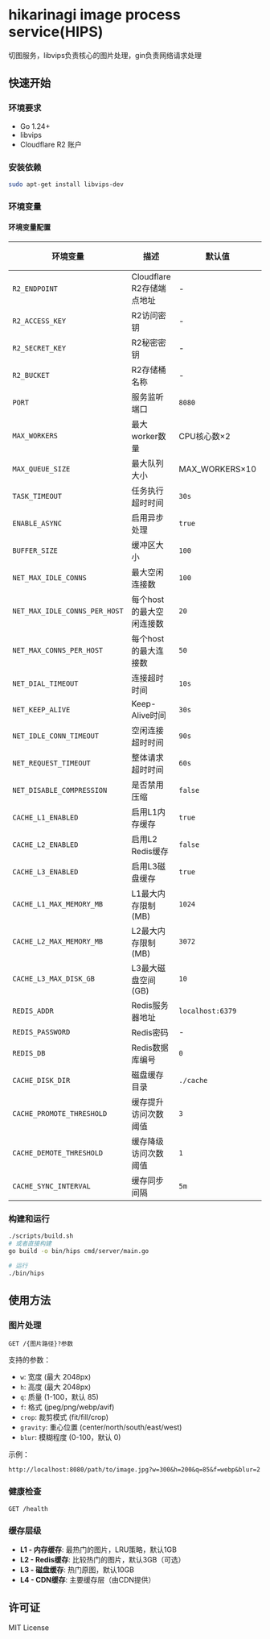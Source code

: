 # hikarinagi image process service(HIPS)

切图服务，libvips负责核心的图片处理，gin负责网络请求处理

## 快速开始

### 环境要求

- Go 1.24+
- libvips
- Cloudflare R2 账户

### 安装依赖

```bash
sudo apt-get install libvips-dev
```

### 环境变量

#### 环境变量配置

| 环境变量 | 描述 | 默认值 | 必须 |
|---------|------|--------|----------|
| `R2_ENDPOINT` | Cloudflare R2存储端点地址 | - | ✅ |
| `R2_ACCESS_KEY` | R2访问密钥 | - | ✅ |
| `R2_SECRET_KEY` | R2秘密密钥 | - | ✅ |
| `R2_BUCKET` | R2存储桶名称 | - | ✅ |
| `PORT` | 服务监听端口 | `8080` | ❌ |
| `MAX_WORKERS` | 最大worker数量 | CPU核心数×2 | ❌ |
| `MAX_QUEUE_SIZE` | 最大队列大小 | MAX_WORKERS×10 | ❌ |
| `TASK_TIMEOUT` | 任务执行超时时间 | `30s` | ❌ |
| `ENABLE_ASYNC` | 启用异步处理 | `true` | ❌ |
| `BUFFER_SIZE` | 缓冲区大小 | `100` | ❌ |
| `NET_MAX_IDLE_CONNS` | 最大空闲连接数 | `100` | ❌ |
| `NET_MAX_IDLE_CONNS_PER_HOST` | 每个host的最大空闲连接数 | `20` | ❌ |
| `NET_MAX_CONNS_PER_HOST` | 每个host的最大连接数 | `50` | ❌ |
| `NET_DIAL_TIMEOUT` | 连接超时时间 | `10s` | ❌ |
| `NET_KEEP_ALIVE` | Keep-Alive时间 | `30s` | ❌ |
| `NET_IDLE_CONN_TIMEOUT` | 空闲连接超时时间 | `90s` | ❌ |
| `NET_REQUEST_TIMEOUT` | 整体请求超时时间 | `60s` | ❌ |
| `NET_DISABLE_COMPRESSION` | 是否禁用压缩 | `false` | ❌ |
| `CACHE_L1_ENABLED` | 启用L1内存缓存 | `true` | ❌ |
| `CACHE_L2_ENABLED` | 启用L2 Redis缓存 | `false` | ❌ |
| `CACHE_L3_ENABLED` | 启用L3磁盘缓存 | `true` | ❌ |
| `CACHE_L1_MAX_MEMORY_MB` | L1最大内存限制(MB) | `1024` | ❌ |
| `CACHE_L2_MAX_MEMORY_MB` | L2最大内存限制(MB) | `3072` | ❌ |
| `CACHE_L3_MAX_DISK_GB` | L3最大磁盘空间(GB) | `10` | ❌ |
| `REDIS_ADDR` | Redis服务器地址 | `localhost:6379` | ❌ |
| `REDIS_PASSWORD` | Redis密码 | - | ❌ |
| `REDIS_DB` | Redis数据库编号 | `0` | ❌ |
| `CACHE_DISK_DIR` | 磁盘缓存目录 | `./cache` | ❌ |
| `CACHE_PROMOTE_THRESHOLD` | 缓存提升访问次数阈值 | `3` | ❌ |
| `CACHE_DEMOTE_THRESHOLD` | 缓存降级访问次数阈值 | `1` | ❌ |
| `CACHE_SYNC_INTERVAL` | 缓存同步间隔 | `5m` | ❌ |

### 构建和运行

```bash
./scripts/build.sh
# 或者直接构建
go build -o bin/hips cmd/server/main.go

# 运行
./bin/hips
```

## 使用方法

### 图片处理

```
GET /{图片路径}?参数
```

支持的参数：
- `w`: 宽度 (最大 2048px)
- `h`: 高度 (最大 2048px)
- `q`: 质量 (1-100，默认 85)
- `f`: 格式 (jpeg/png/webp/avif)
- `crop`: 裁剪模式 (fit/fill/crop)
- `gravity`: 重心位置 (center/north/south/east/west)
- `blur`: 模糊程度 (0-100，默认 0)

示例：
```
http://localhost:8080/path/to/image.jpg?w=300&h=200&q=85&f=webp&blur=2
```

### 健康检查

```
GET /health
```

### 缓存层级

- **L1 - 内存缓存**: 最热门的图片，LRU策略，默认1GB
- **L2 - Redis缓存**: 比较热门的图片，默认3GB（可选）
- **L3 - 磁盘缓存**: 热门原图，默认10GB
- **L4 - CDN缓存**: 主要缓存层（由CDN提供）

## 许可证

MIT License